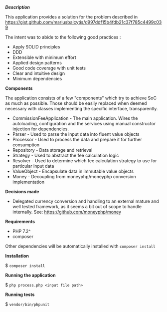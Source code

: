 
***Description*** 

This application provides a solution for the problem described in https://gist.github.com/mariusbalcytis/d997ddf15b4fdb21c37f785c4499c039

The intent was to abide to the following good practices : 

- Apply SOLID principles 
- DDD  
- Extensible with minimum effort 
- Applied design patterns 
- Good code coverage with unit tests
- Clear and intuitive design
- Minimum dependencies 

**Components** 
 
The application consists of a few "components" which try to achieve SoC as much as possible. 
Those should be easily replaced when deemed necessary with classes implementing the specific interface, 
transparently. 

- CommissionFeeApplication - The main application. Wires the autoloading, configuration and the services using manual constructor injection for dependencies.
- Parser - Used to parse the input data into fluent value objects 
- Processor - Used to process the data and prepare it for further consumption
- Repository - Data storage and retrieval 
- Strategy - Used to abstract the fee calculation logic 
- Resolver - Used to determine which fee calculation strategy to use for particular input data 
- ValueObject - Encapsulate data in immutable value objects 
- Money - Decoupling from moneyphp/moneyphp conversion implementation 

**Decisions made** 

- Delegated currency conversion and handling to an external mature and well tested framework, as it seems a bit out of scope to handle internally. See: https://github.com/moneyphp/money

**Requirements** 

- PHP 7.2^ 
- composer 

Other dependencies will be automatically installed with ```composer install```

**Installation** 

$ ```composer install``` 

**Running the application** 

$ ```php process.php <input file path>``` 

**Running tests**

$ ```vendor/bin/phpunit```

